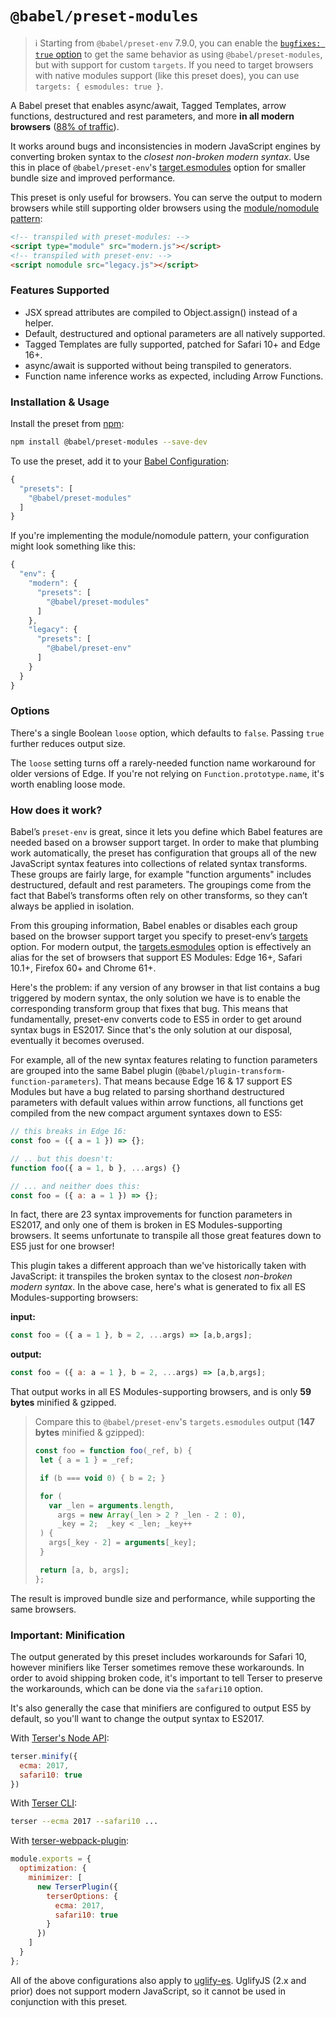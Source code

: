# `@babel/preset-modules`

> ℹ️ Starting from `@babel/preset-env` 7.9.0, you can enable the [`bugfixes: true` option](https://babeljs.io/docs/en/babel-preset-env#bugfixes) to get the same behavior as using `@babel/preset-modules`, but with support for custom `targets`.
> If you need to target browsers with native modules support (like this preset does), you can use `targets: { esmodules: true }`.

A Babel preset that enables async/await, Tagged Templates, arrow functions, destructured and rest parameters, and more **in all modern browsers** ([88% of traffic](https://caniuse.com/#feat=es6-module)).

It works around bugs and inconsistencies in modern JavaScript engines by converting broken syntax to the _closest non-broken modern syntax_.  Use this in place of `@babel/preset-env`'s [target.esmodules](https://babeljs.io/docs/en/babel-preset-env#targetsesmodules) option for smaller bundle size and improved performance.

This preset is only useful for browsers. You can serve the output to modern browsers while still supporting older browsers using the [module/nomodule pattern](https://philipwalton.com/articles/deploying-es2015-code-in-production-today/):

```html
<!-- transpiled with preset-modules: -->
<script type="module" src="modern.js"></script>
<!-- transpiled with preset-env: -->
<script nomodule src="legacy.js"></script>
```

### Features Supported

- JSX spread attributes are compiled to Object.assign() instead of a helper.
- Default, destructured and optional parameters are all natively supported.
- Tagged Templates are fully supported, patched for Safari 10+ and Edge 16+.
- async/await is supported without being transpiled to generators.
- Function name inference works as expected, including Arrow Functions.

### Installation & Usage

Install the preset from [npm](https://www.npmjs.com/package/@babel/preset-modules):

```sh
npm install @babel/preset-modules --save-dev
```

To use the preset, add it to your [Babel Configuration](https://babeljs.io/docs/en/configuration):

```js
{
  "presets": [
    "@babel/preset-modules"
  ]
}
```

If you're implementing the module/nomodule pattern, your configuration might look something like this:

```js
{
  "env": {
    "modern": {
      "presets": [
        "@babel/preset-modules"
      ]
    },
    "legacy": {
      "presets": [
        "@babel/preset-env"
      ]
    }
  }
}
```

### Options

There's a single Boolean `loose` option, which defaults to `false`. Passing `true` further reduces output size.

The `loose` setting turns off a rarely-needed function name workaround for older versions of Edge. If you're not relying on `Function.prototype.name`, it's worth enabling loose mode.

### How does it work?

Babel’s `preset-env` is great, since it lets you define which Babel features are needed based on a browser support target. In order to make that plumbing work automatically, the preset has configuration that groups all of the new JavaScript syntax features into collections of related syntax transforms. These groups are fairly large, for example "function arguments" includes destructured, default and rest parameters. The groupings come from the fact that Babel’s transforms often rely on other transforms, so they can’t always be applied in isolation.

From this grouping information, Babel enables or disables each group based on the browser support target you specify to preset-env’s [targets](https://babeljs.io/docs/en/babel-preset-env#targets) option. For modern output, the [targets.esmodules](https://babeljs.io/docs/en/babel-preset-env#targetsesmodules) option is effectively an alias for the set of browsers that support ES Modules: Edge 16+, Safari 10.1+, Firefox 60+ and Chrome 61+.

Here's the problem: if any version of any browser in that list contains a bug triggered by modern syntax, the only solution we have is to enable the corresponding transform group that fixes that bug. This means that fundamentally, preset-env converts code to ES5 in order to get around syntax bugs in ES2017. Since that's the only solution at our disposal, eventually it becomes overused.

For example, all of the new syntax features relating to function parameters are grouped into the same Babel plugin (`@babel/plugin-transform-function-parameters`). That means because Edge 16 & 17 support ES Modules but have a bug related to parsing shorthand destructured parameters with default values within arrow functions, all functions get compiled from the new compact argument syntaxes down to ES5:

```js
// this breaks in Edge 16:
const foo = ({ a = 1 }) => {};

// .. but this doesn't:
function foo({ a = 1, b }, ...args) {}

// ... and neither does this:
const foo = ({ a: a = 1 }) => {};
```

In fact, there are 23 syntax improvements for function parameters in ES2017, and only one of them is broken in ES Modules-supporting browsers. It seems unfortunate to transpile all those great features down to ES5 just for one browser!

This plugin takes a different approach than we've historically taken with JavaScript: it transpiles the broken syntax to the closest _non-broken modern syntax_. In the above case, here's what is generated to fix all ES Modules-supporting browsers:

**input:**

```js
const foo = ({ a = 1 }, b = 2, ...args) => [a,b,args];
```

**output:**

```js
const foo = ({ a: a = 1 }, b = 2, ...args) => [a,b,args];
```

That output works in all ES Modules-supporting browsers, and is only **59 bytes** minified & gzipped.

> Compare this to `@babel/preset-env`'s `targets.esmodules` output (**147 bytes** minified & gzipped):
>
> ```js
>const foo = function foo(_ref, b) {
>  let { a = 1 } = _ref;
>
>  if (b === void 0) { b = 2; }
>
>  for (
>    var _len = arguments.length,
>      args = new Array(_len > 2 ? _len - 2 : 0),
>      _key = 2;  _key < _len; _key++
>  ) {
>    args[_key - 2] = arguments[_key];
>  }
>
>  return [a, b, args];
>};
>````

The result is improved bundle size and performance, while supporting the same browsers.

### Important: Minification

The output generated by this preset includes workarounds for Safari 10, however minifiers like Terser sometimes remove these workarounds. In order to avoid shipping broken code, it's important to tell Terser to preserve the workarounds, which can be done via the `safari10` option.

It's also generally the case that minifiers are configured to output ES5 by default, so you'll want to change the output syntax to ES2017.

With [Terser's Node API](https://github.com/terser/terser#minify-options):

```js
terser.minify({
  ecma: 2017,
  safari10: true
})
```

With [Terser CLI](https://npm.im/terser):

```sh
terser --ecma 2017 --safari10 ...
```

With [terser-webpack-plugin](https://webpack.js.org/plugins/terser-webpack-plugin/):

```js
module.exports = {
  optimization: {
    minimizer: [
      new TerserPlugin({
        terserOptions: {
          ecma: 2017,
          safari10: true
        }
      })
    ]
  }
};
```

All of the above configurations also apply to [uglify-es](https://github.com/mishoo/UglifyJS2/tree/harmony).
UglifyJS (2.x and prior) does not support modern JavaScript, so it cannot be used in conjunction with this preset.
